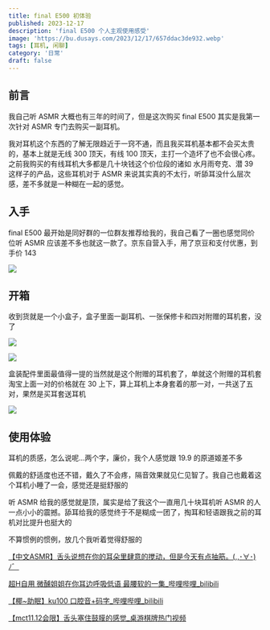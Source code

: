 ```yaml
---
title: final E500 初体验
published: 2023-12-17
description: 'final E500 个人主观使用感受'
image: 'https://bu.dusays.com/2023/12/17/657ddac3de932.webp'
tags: [耳机, 闲聊]
category: '日常'
draft: false 
---
```


## 前言

我自己听 ASMR 大概也有三年的时间了，但是这次购买 final E500 其实是我第一次针对 ASMR 专门去购买一副耳机。

我对耳机这个东西的了解无限趋近于一窍不通，而且我买耳机基本都不会买太贵的，基本上就是无线 300 顶天，有线 100 顶天，主打一个造坏了也不会很心疼。之前我购买的有线耳机大多都是几十块钱这个价位段的诸如 水月雨夸克、潜 39 这样子的产品，这些耳机对于 ASMR 来说其实真的不太行，听舔耳没什么层次感，差不多就是一种糊在一起的感觉。

## 入手

final E500 最开始是同好群的一位群友推荐给我的，我自己看了一圈也感觉同价位听 ASMR 应该差不多也就这一款了。京东自营入手，用了京豆和支付优惠，到手价 143

![](https://bu.dusays.com/2023/12/17/657ddd5525df1.jpg "")

## 开箱

收到货就是一个小盒子，盒子里面一副耳机、一张保修卡和四对附赠的耳机套，没了

![](https://bu.dusays.com/2023/12/17/657ddf5167b69.webp "")

![](https://bu.dusays.com/2023/12/17/657ddf704103a.webp "")

盒装配件里面最值得一提的当然就是这个附赠的耳机套了，单就这个附赠的耳机套淘宝上面一对的价格就在 30 上下，算上耳机上本身套着的那一对，一共送了五对，果然是买耳套送耳机

![](https://bu.dusays.com/2023/12/17/657de0b8884ae.webp "")

## 使用体验

耳机的质感，怎么说呢…两个字，廉价，我个人感觉跟 19.9 的原道姬差不多

佩戴的舒适度也还不错，戴久了不会疼，隔音效果就见仁见智了。我自己也戴着这个耳机小睡了一会，感觉还是挺舒服的

听 ASMR 给我的感觉就是顶，属实是给了我这个一直用几十块耳机听 ASMR 的人一点小小的震撼。舔耳给我的感觉终于不是糊成一团了，掏耳和轻语跟我之前的耳机对比提升也挺大的

不算惯例的惯例，放几个我听着觉得舒服的

[【中文ASMR】舌头说想在你的耳朵里肆意的搅动，但是今天有点抽筋。(,,･∀･)ﾉ゛](https://www.youtube.com/watch?v=l-vVzQr5am4)

[超H自用 微醺姐姐在你耳边呼吸低语 最腰软的一集_哔哩哔哩_bilibili](https://www.bilibili.com/video/BV1oB4y1f7Lg)

[【椰~助眠】ku100 口腔音+码字_哔哩哔哩_bilibili](https://www.bilibili.com/video/BV1oC4y1y7AK)

[【mct11.12会限】舌头塞住鼓膜的感觉_桌游棋牌热门视频](https://www.bilibili.com/video/BV1Qe411D7iz)
